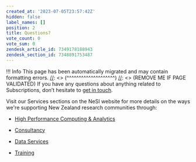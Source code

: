 ```yaml
---
created_at: '2023-07-05T23:57:42Z'
hidden: false
label_names: []
position: 2
title: Questions?
vote_count: 0
vote_sum: 0
zendesk_article_id: 7349178188943
zendesk_section_id: 7348891753487
---
```



[//]: <> (REMOVE ME IF PAGE VALIDATED)
[//]: <> (vvvvvvvvvvvvvvvvvvvv)
 !!! Info
     This page has been automatically migrated and may contain formatting errors.
[//]: <> (^^^^^^^^^^^^^^^^^^^^)
[//]: <> (REMOVE ME IF PAGE VALIDATED)
If you have any questions about anything related to Subscriptions, don’t
hesitate to [get in touch](mailto:info@nesi.org.nz).

Visit our Services sections on the NeSI website for more details on the
ways we're supporting New Zealand research communities through:

-   [High Performance Computing &
    Analytics](https://www.nesi.org.nz/services/high-performance-computing-and-data-analytics)

-   [Consultancy](https://www.nesi.org.nz/services/consultancy)

-   [Data Services](https://www.nesi.org.nz/services/data-services)

-   [Training](https://www.nesi.org.nz/services/training)

 

